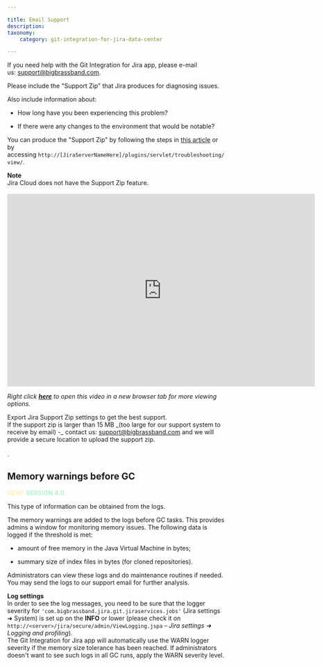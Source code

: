 ```yaml
---

title: Email Support
description:
taxonomy:
    category: git-integration-for-jira-data-center

---
```

If you need help with the Git Integration for Jira app, please e-mail us: [support@bigbrassband.com](mailto:support@bigbrassband.com).

Please include the "Support Zip" that Jira produces for diagnosing issues.

Also include information about:

*   How long have you been experiencing this problem?

*   If there were any changes to the environment that would be notable?


You can produce the "Support Zip" by following the steps in [this article](/git-integration-for-jira-data-center/how-to-create-the-support-zip-file-gij-self-managed) or by accessing `http://[JiraServerNameHere]/plugins/servlet/troubleshooting/view/`.

<div class="bbb-callout bbb--alert">
    <div class="irow">
    <div class="ilogobox">
        <span class="logoimg"></span>
    </div>
    <div class="imsgbox">
        <b>Note</b><br>
        Jira Cloud does not have the Support Zip feature.
    </div>
    </div>
</div>
<br>

<div class='embed-container embed-container--16-10'>
    <iframe width='709' height='443' src='https://fast.wistia.com/embed/iframe/thbjckk3kv?videoFoam=true' frameborder='0' allowfullscreen ></iframe>
</div>

_Right click_ [_**here**_](https://bigbrassband.wistia.com/medias/thbjckk3kv) _to open this video in a new browser tab for more viewing options._

<div class="bbb-callout bbb--tip">
    <div class="irow">
    <div class="ilogobox">
        <span class="logoimg"></span>
    </div>
    <div class="imsgbox">
        Export Jira Support Zip settings to get the best support.
    </div>
    </div>
</div>

<div class="bbb-callout bbb--info">
    <div class="irow">
    <div class="ilogobox">
        <span class="logoimg"></span>
    </div>
    <div class="imsgbox">
        If the support zip is larger than 15 MB _(too large for our support system to receive by email) -_ contact us: <a href='mailto:support@bigbrassband.com'>support@bigbrassband.com</a> and we will provide a secure location to upload the support zip.
    </div>
    </div>
</div>
<br>.

## Memory warnings before GC

<span style='color: #FFF1B6'><b>NEW!</b></span> <b style='color:#B1F7D2'>VERSION 4.0</b>

This type of information can be obtained from the logs.

The memory warnings are added to the logs before GC tasks. This provides admins a window for monitoring memory issues. The following data is logged if the threshold is met:

*   amount of free memory in the Java Virtual Machine in bytes;

*   summary size of index files in bytes (for cloned repositories).


Administrators can view these logs and do maintenance routines if needed. You may send the logs to our support email for further analysis.

<div class="bbb-callout bbb--tip">
    <div class="irow">
    <div class="ilogobox">
        <span class="logoimg"></span>
    </div>
    <div class="imsgbox">
        <b>Log settings</b><br>
        In order to see the log messages, you need to be sure that the logger severity for <code>'com.bigbrassband.jira.git.jiraservices.jobs'</code> (Jira settings ➜ System) is set up on the <b>INFO</b> or lower (please check it on <code>http://&lt;server&gt;/jira/secure/admin/ViewLogging.jspa</code> – <i>Jira settings ➜ Logging and profiling</i>).
    </div>
    </div>
</div>

<div class="bbb-callout bbb--alert">
    <div class="irow">
    <div class="ilogobox">
        <span class="logoimg"></span>
    </div>
    <div class="imsgbox">
        The Git Integration for Jira app will automatically use the WARN logger severity if the memory size tolerance has been reached. If administrators doesn't want to see such logs in all GC runs, apply the WARN severity level.
    </div>
    </div>
</div>

